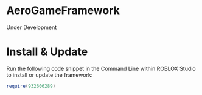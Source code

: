 # AeroGameFramework
Under Development

# Install & Update
Run the following code snippet in the Command Line within ROBLOX Studio to install or update the framework:
```lua
require(932606289)
```
